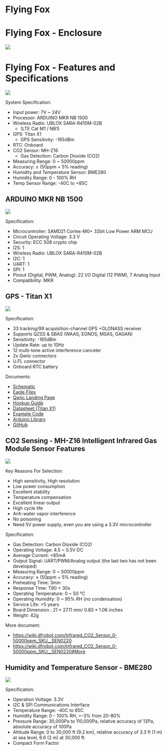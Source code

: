 # Flying Fox






# Flying Fox - Enclosure

![](https://flyingfox.network/images/1.png)


# Flying Fox - Features and Specifications

![](https://flyingfox.network/images/2.png)

System Specification:

* Input power: 7V ~ 24V
* Processor: ARDUINO MKR NB 1500
* Wireless Radio: UBLOX SARA-R410M-02B
  - (LTE Cat M1 / NB1)
* GPS: Titan X1
  - GPS Sensitivity: -165dBm
* RTC: Onboard
* CO2 Sensor: MH-Z16
  - Gas Detection: Carbon Dioxide (CO2)
* Measuring Range: 0 ~ 50000ppm
* Accuracy: ± (50ppm + 5% reading)
* Humidity and Temperature Sensor: BME280
* Humidity Range: 0 - 100% RH
* Temp Sensor Range: -40C to +85C


## ARDUINO MKR NB 1500

![](https://flyingfox.network/images/3.png)

Specification:

* Microcontroller: SAMD21 Cortex-M0+ 32bit Low Power ARM MCU
* Circuit Operating Voltage: 3.3 V
* Security: ECC 508 crypto chip
* I2S:  1
* Wireless Radio: UBLOX SARA-R410M-02B
* I2C:  1
* UART: 1
* SPI:  1
* Pinout (Digital, PWM, Analog):  22 I/O Digital (12 PWM), 7 Analog Input
* Compatibility:  MKR


## GPS - Titan X1

![](https://flyingfox.network/images/4.png)

Specification:

* 33 tracking/99 acquisition-channel GPS +GLONASS receiver
* Supports QZSS & SBAS (WAAS, EGNOS, MSAS, GAGAN)
* Sensitivity: -165dBm
* Update Rate: up to 10Hz
* 12 multi-tone active interference canceler
* 2x Qwiic connectors
* U.FL connector
* Onboard RTC battery

Documents:

* [Schematic](https://cdn.sparkfun.com/assets/4/e/b/c/c/Qwiic_GPS_-_Titan_X1_v10.pdf)
* [Eagle Files](https://cdn.sparkfun.com/assets/e/e/5/1/0/Qwiic_GPS_-_Titan_X1_v10_1.zip)
* [Qwiic Landing Page](https://www.sparkfun.com/qwiic)
* [Hookup Guide](https://learn.sparkfun.com/tutorials/sparkfun-gps-breakout---xa1110-qwiic-hookup-guide)
* [Datasheet (Titan X1)](https://cdn.sparkfun.com/assets/parts/1/2/2/8/0/GlobalTop_Titan_X1_Datasheet.pdf)
* [Example Code](https://cdn.sparkfun.com/assets/learn_tutorials/6/9/1/examples.zip)
* [Arduino Library](https://github.com/sparkfun/SparkFun_I2C_GPS_Arduino_Library)
* [GitHub](https://github.com/sparkfun/SparkFun_GPS_Breakout_XA1110_Qwiic)


## CO2 Sensing - MH-Z16 Intelligent Infrared Gas Module Sensor Features

![](https://flyingfox.network/images/5.png)

Key Reasons For Selection:

* High sensitivity, High resolution
* Low power consumption
* Excellent stability
* Temperature compensation
* Excellent linear output
* High cycle life
* Anti-water vapor interference
* No poisoning
* Need 5V power supply, even you are using a 3.3V microcontroller

Specification:

* Gas Detection: Carbon Dioxide (CO2)
* Operating Voltage: 4.5 ~ 5.5V DC
* Average Current: <85mA
* Output Signal: UART/PWM/Analog output (the last two has not been developed)
* Measuring Range: 0 ~ 50000ppm
* Accuracy: ± (50ppm + 5% reading)
* Preheating Time: 3min
* Response Time: T90 < 30s
* Operating Temperature: 0 ~ 50 ℃
* Operating Humidity: 0 ~ 95% RH (no condensation)
* Service Life: >5 years
* Board Dimension : 21 * 27.11 mm/ 0.83 * 1.06 inches
* Weight: 42g

More document:

* https://wiki.dfrobot.com/Infrared_CO2_Sensor_0-50000ppm_SKU__SEN0220
* https://wiki.dfrobot.com/Infrared_CO2_Sensor_0-50000ppm_SKU__SEN0220#More


## Humidity and Temperature Sensor - BME280

![](https://flyingfox.network/images/6.png)

Specification:

* Operation Voltage: 3.3V
* I2C & SPI Communications Interface
* Temperature Range: -40C to 85C
* Humidity Range: 0 - 100% RH, =-3% from 20-80%
* Pressure Range: 30,000Pa to 110,000Pa, relative accuracy of 12Pa, absolute accuracy of 100Pa
* Altitude Range: 0 to 30,000 ft (9.2 km), relative accuracy of 3.3 ft (1 m) at sea level, 6.6 (2 m) at 30,000 ft.
* Compact Form Factor